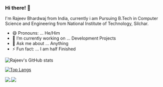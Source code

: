 ### Hi there!  👋

I'm Rajeev Bhardwaj from India, currently i am Pursuing B.Tech in Computer Science and Engineering from National Institute of Technology, Silchar.

- 😄 Pronouns: ... He/Him
- 🔭 I’m currently working on ... Development Projects
- 💬 Ask me about ... Anything
- ⚡ Fun fact: ... I am half Finished
<!-- - 🌱 I’m currently learning ...
- 👯 I’m looking to collaborate on ...
- 🤔 I’m looking for help with ...

- 📫 How to reach me: ... -->
![Rajeev's GitHub stats](https://github-readme-stats.vercel.app/api?username=Dives17&hide=issues,contribs&count_private=true&show_icons=true&theme=tokyonight)

[![Top Langs](https://github-readme-stats.vercel.app/api/top-langs/?username=Dives17&langs_count=8)](https://github.com/Dives17/github-readme-stats)

<a href="https://github.com/Dives17/github-readme-stats">
  <img align="center" src="https://github-readme-stats.vercel.app/api/pin/?username=Dives17&repo=github-readme-stats" />
</a>
<a href="https://github.com/Dives17/convoychat">
  <img align="center" src="https://github-readme-stats.vercel.app/api/pin/?username=Dives17&repo=convoychat" />
</a>

